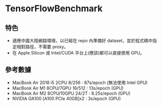 # TensorFlowBenchmark

## 特色

- 適應中國大陸網路環境，以已經在 repo 內準備好 dataset，並於程式碼中指定相對路徑，不需要 proxy。
- 在 Apple Silicon 或 Intel/CUDA 平台上(應該)都可以直接使用 GPU。

## 參考數據

- MacBook Air 2018 i5 2CPU 8/256  : 87s/epoch (無法使用 Intel GPU)
- MacBook Air M1 8CPU/7GPU 16/512 : 13s/epoch (GPU)
- MacBook Air M2 8CPU/10GPU 24/2T : 8.25s/epoch (GPU)
- NVIDIA GA100 [A100 PCIe 40GB]x2 :  3s/epoch (GPU)
